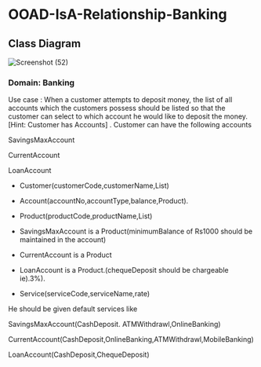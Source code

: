# OOAD-IsA-Relationship-Banking
## Class Diagram
![Screenshot (52)](https://github.com/abrahamjk15/OOAD-CaseStudy/assets/58914169/c97a104d-f8fb-44cf-b3e7-35d6679ffbcb)

### Domain: Banking

Use case : When a customer attempts to deposit money, the list of all accounts which the customers possess should be listed so that the customer can select to which account he would like to deposit the money.[Hint: Customer has Accounts] . Customer can have the following accounts

SavingsMaxAccount

CurrentAccount

LoanAccount

- Customer(customerCode,customerName,List<Account>)

- Account(accountNo,accountType,balance,Product).

- Product(productCode,productName,List<Service>)

- SavingsMaxAccount is a Product(minimumBalance of Rs1000 should be maintained in the account)

- CurrentAccount is a Product

- LoanAccount is a Product.(chequeDeposit should be chargeable ie).3%).

- Service(serviceCode,serviceName,rate)

He should be given default services like

SavingsMaxAccount(CashDeposit. ATMWithdrawl,OnlineBanking)

CurrentAccount(CashDeposit,OnlineBanking,ATMWithdrawl,MobileBanking)

LoanAccount(CashDeposit,ChequeDeposit)
